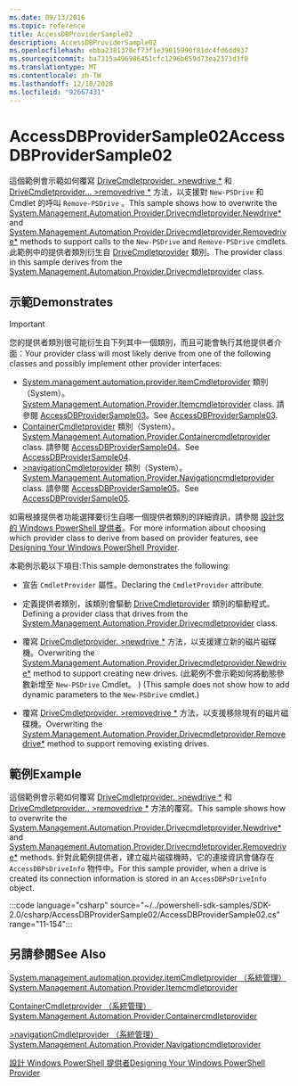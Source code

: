 ```yaml
---
ms.date: 09/13/2016
ms.topic: reference
title: AccessDBProviderSample02
description: AccessDBProviderSample02
ms.openlocfilehash: ebba2381370cf73f1e39015990f81dc4fd6dd937
ms.sourcegitcommit: ba7315a496986451cfc1296b659d73ea2373d3f0
ms.translationtype: MT
ms.contentlocale: zh-TW
ms.lasthandoff: 12/10/2020
ms.locfileid: "92667431"
---
```

# <a name="accessdbprovidersample02"></a><span data-ttu-id="99b93-103">AccessDBProviderSample02</span><span class="sxs-lookup"><span data-stu-id="99b93-103">AccessDBProviderSample02</span></span>

<span data-ttu-id="99b93-104">這個範例會示範如何覆寫 [DriveCmdletprovider. >newdrive \*](/dotnet/api/System.Management.Automation.Provider.DriveCmdletProvider.NewDrive) 和 [DriveCmdletprovider... >removedrive \*](/dotnet/api/System.Management.Automation.Provider.DriveCmdletProvider.RemoveDrive) 方法，以支援對 `New-PSDrive` 和 Cmdlet 的呼叫 `Remove-PSDrive` 。</span><span class="sxs-lookup"><span data-stu-id="99b93-104">This sample shows how to overwrite the [System.Management.Automation.Provider.Drivecmdletprovider.Newdrive\*](/dotnet/api/System.Management.Automation.Provider.DriveCmdletProvider.NewDrive) and [System.Management.Automation.Provider.Drivecmdletprovider.Removedrive\*](/dotnet/api/System.Management.Automation.Provider.DriveCmdletProvider.RemoveDrive) methods to support calls to the `New-PSDrive` and `Remove-PSDrive` cmdlets.</span></span> <span data-ttu-id="99b93-105">此範例中的提供者類別衍生自 [DriveCmdletprovider](/dotnet/api/System.Management.Automation.Provider.DriveCmdletProvider) 類別。</span><span class="sxs-lookup"><span data-stu-id="99b93-105">The provider class in this sample derives from the [System.Management.Automation.Provider.Drivecmdletprovider](/dotnet/api/System.Management.Automation.Provider.DriveCmdletProvider) class.</span></span>

## <a name="demonstrates"></a><span data-ttu-id="99b93-106">示範</span><span class="sxs-lookup"><span data-stu-id="99b93-106">Demonstrates</span></span>

> [!IMPORTANT]
> <span data-ttu-id="99b93-107">您的提供者類別很可能衍生自下列其中一個類別，而且可能會執行其他提供者介面：</span><span class="sxs-lookup"><span data-stu-id="99b93-107">Your provider class will most likely derive from one of the following classes and possibly implement other provider interfaces:</span></span>
>
> - <span data-ttu-id="99b93-108">[System.management.automation.provider.itemCmdletprovider](/dotnet/api/System.Management.Automation.Provider.ItemCmdletProvider) 類別（System）。</span><span class="sxs-lookup"><span data-stu-id="99b93-108">[System.Management.Automation.Provider.Itemcmdletprovider](/dotnet/api/System.Management.Automation.Provider.ItemCmdletProvider) class.</span></span> <span data-ttu-id="99b93-109">請參閱 [AccessDBProviderSample03](./accessdbprovidersample03.md)。</span><span class="sxs-lookup"><span data-stu-id="99b93-109">See [AccessDBProviderSample03](./accessdbprovidersample03.md).</span></span>
> - <span data-ttu-id="99b93-110">[ContainerCmdletprovider](/dotnet/api/System.Management.Automation.Provider.ContainerCmdletProvider) 類別（System）。</span><span class="sxs-lookup"><span data-stu-id="99b93-110">[System.Management.Automation.Provider.Containercmdletprovider](/dotnet/api/System.Management.Automation.Provider.ContainerCmdletProvider) class.</span></span> <span data-ttu-id="99b93-111">請參閱 [AccessDBProviderSample04](./accessdbprovidersample04.md)。</span><span class="sxs-lookup"><span data-stu-id="99b93-111">See [AccessDBProviderSample04](./accessdbprovidersample04.md).</span></span>
> - <span data-ttu-id="99b93-112">[>navigationCmdletprovider](/dotnet/api/System.Management.Automation.Provider.NavigationCmdletProvider) 類別（System）。</span><span class="sxs-lookup"><span data-stu-id="99b93-112">[System.Management.Automation.Provider.Navigationcmdletprovider](/dotnet/api/System.Management.Automation.Provider.NavigationCmdletProvider) class.</span></span> <span data-ttu-id="99b93-113">請參閱 [AccessDBProviderSample05](./accessdbprovidersample05.md)。</span><span class="sxs-lookup"><span data-stu-id="99b93-113">See [AccessDBProviderSample05](./accessdbprovidersample05.md).</span></span>
>
> <span data-ttu-id="99b93-114">如需根據提供者功能選擇要衍生自哪一個提供者類別的詳細資訊，請參閱 [設計您的 Windows PowerShell 提供者](./provider-types.md)。</span><span class="sxs-lookup"><span data-stu-id="99b93-114">For more information about choosing which provider class to derive from based on provider features, see [Designing Your Windows PowerShell Provider](./provider-types.md).</span></span>

<span data-ttu-id="99b93-115">本範例示範以下項目:</span><span class="sxs-lookup"><span data-stu-id="99b93-115">This sample demonstrates the following:</span></span>

- <span data-ttu-id="99b93-116">宣告 `CmdletProvider` 屬性。</span><span class="sxs-lookup"><span data-stu-id="99b93-116">Declaring the `CmdletProvider` attribute.</span></span>

- <span data-ttu-id="99b93-117">定義提供者類別，該類別會驅動 [DriveCmdletprovider](/dotnet/api/System.Management.Automation.Provider.DriveCmdletProvider) 類別的驅動程式。</span><span class="sxs-lookup"><span data-stu-id="99b93-117">Defining a provider class that drives from the [System.Management.Automation.Provider.Drivecmdletprovider](/dotnet/api/System.Management.Automation.Provider.DriveCmdletProvider) class.</span></span>

- <span data-ttu-id="99b93-118">覆寫 [DriveCmdletprovider. >newdrive \*](/dotnet/api/System.Management.Automation.Provider.DriveCmdletProvider.NewDrive) 方法，以支援建立新的磁片磁碟機。</span><span class="sxs-lookup"><span data-stu-id="99b93-118">Overwriting the [System.Management.Automation.Provider.Drivecmdletprovider.Newdrive\*](/dotnet/api/System.Management.Automation.Provider.DriveCmdletProvider.NewDrive) method to support creating new drives.</span></span> <span data-ttu-id="99b93-119"> (此範例不會示範如何將動態參數新增至 `New-PSDrive` Cmdlet。 ) </span><span class="sxs-lookup"><span data-stu-id="99b93-119">(This sample does not show how to add dynamic parameters to the `New-PSDrive` cmdlet.)</span></span>

- <span data-ttu-id="99b93-120">覆寫 [DriveCmdletprovider. >removedrive \*](/dotnet/api/System.Management.Automation.Provider.DriveCmdletProvider.RemoveDrive) 方法，以支援移除現有的磁片磁碟機。</span><span class="sxs-lookup"><span data-stu-id="99b93-120">Overwriting the [System.Management.Automation.Provider.Drivecmdletprovider.Removedrive\*](/dotnet/api/System.Management.Automation.Provider.DriveCmdletProvider.RemoveDrive) method to support removing existing drives.</span></span>

## <a name="example"></a><span data-ttu-id="99b93-121">範例</span><span class="sxs-lookup"><span data-stu-id="99b93-121">Example</span></span>

<span data-ttu-id="99b93-122">這個範例會示範如何覆寫 [DriveCmdletprovider. >newdrive \*](/dotnet/api/System.Management.Automation.Provider.DriveCmdletProvider.NewDrive) 和 [DriveCmdletprovider.. >removedrive \*](/dotnet/api/System.Management.Automation.Provider.DriveCmdletProvider.RemoveDrive) 方法的覆寫。</span><span class="sxs-lookup"><span data-stu-id="99b93-122">This sample shows how to overwrite the [System.Management.Automation.Provider.Drivecmdletprovider.Newdrive\*](/dotnet/api/System.Management.Automation.Provider.DriveCmdletProvider.NewDrive) and [System.Management.Automation.Provider.Drivecmdletprovider.Removedrive\*](/dotnet/api/System.Management.Automation.Provider.DriveCmdletProvider.RemoveDrive) methods.</span></span> <span data-ttu-id="99b93-123">針對此範例提供者，建立磁片磁碟機時，它的連接資訊會儲存在 `AccessDBPsDriveInfo` 物件中。</span><span class="sxs-lookup"><span data-stu-id="99b93-123">For this sample provider, when a drive is created its connection information is stored in an `AccessDBPsDriveInfo` object.</span></span>

:::code language="csharp" source="~/../powershell-sdk-samples/SDK-2.0/csharp/AccessDBProviderSample02/AccessDBProviderSample02.cs" range="11-154":::

## <a name="see-also"></a><span data-ttu-id="99b93-124">另請參閱</span><span class="sxs-lookup"><span data-stu-id="99b93-124">See Also</span></span>

[<span data-ttu-id="99b93-125">System.management.automation.provider.itemCmdletprovider （系統管理）</span><span class="sxs-lookup"><span data-stu-id="99b93-125">System.Management.Automation.Provider.Itemcmdletprovider</span></span>](/dotnet/api/System.Management.Automation.Provider.ItemCmdletProvider)

[<span data-ttu-id="99b93-126">ContainerCmdletprovider （系統管理）</span><span class="sxs-lookup"><span data-stu-id="99b93-126">System.Management.Automation.Provider.Containercmdletprovider</span></span>](/dotnet/api/System.Management.Automation.Provider.ContainerCmdletProvider)

[<span data-ttu-id="99b93-127">>navigationCmdletprovider （系統管理）</span><span class="sxs-lookup"><span data-stu-id="99b93-127">System.Management.Automation.Provider.Navigationcmdletprovider</span></span>](/dotnet/api/System.Management.Automation.Provider.NavigationCmdletProvider)

[<span data-ttu-id="99b93-128">設計 Windows PowerShell 提供者</span><span class="sxs-lookup"><span data-stu-id="99b93-128">Designing Your Windows PowerShell Provider</span></span>](./provider-types.md)
